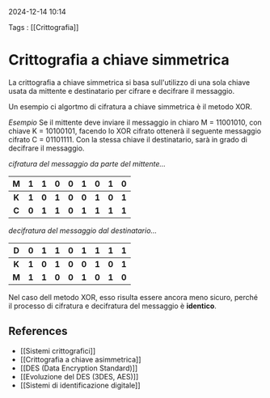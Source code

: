 2024-12-14 10:14

Tags : [[Crittografia]]
# Crittografia a chiave simmetrica

La crittografia a chiave simmetrica si basa sull'utilizzo di una sola chiave usata da mittente e destinatario per cifrare e decifrare il messaggio. 

Un esempio ci algortmo di cifratura a chiave simmetrica è il metodo XOR.

*Esempio*
Se il mittente deve inviare il messaggio in chiaro M = 11001010, con chiave K = 10100101, facendo lo XOR cifrato ottenerà il seguente messaggio cifrato C = 01101111.
Con la stessa chiave il destinatario, sarà in grado di decifrare il messaggio.

*cifratura del messaggio da parte del mittente...*

|   M   |   1   |   1   |   0   |   0   |   1   |   0   |   1   |   0   |
| :---: | :---: | :---: | :---: | :---: | :---: | :---: | :---: | :---: |
| **K** | **1** | **0** | **1** | **0** | **0** | **1** | **0** | **1** |
| **C** | **0** | **1** | **1** | **0** | **1** | **1** | **1** | **1** |

*decifratura del messaggio dal destinatario...*

| **D** |  0  |  1  |  1  |  0  |  1  |  1  |  1  |  1  |
| :---: | :-: | :-: | :-: | :-: | :-: | :-: | :-: | :-: |
| **K** |  **1**  |  **0**  |  **1**  |  **0**  |  **0**  |  **1**  |  **0**  |  **1**  |
| **M** |  **1**  |  **1**  |  **0**  |  **0**  |  **1**  |  **0**  |  **1**  |  **0**  |

Nel caso dell metodo XOR, esso risulta essere ancora meno sicuro, perché il processo di cifratura e decifratura del messaggio è **identico**.
## References

- [[Sistemi crittografici]]
- [[Crittografia a chiave asimmetrica]]
- [[DES (Data Encryption Standard)]]
- [[Evoluzione del  DES (3DES, AES)]]
- [[Sistemi di identificazione digitale]]